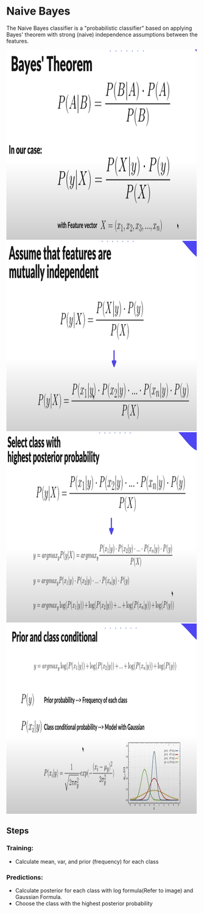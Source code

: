 # Naive Bayes

The Naive Bayes classifier is a "probabilistic classifier" based on applying Bayes' theorem with strong (naive) independence assumptions between the features.

<img src="Naive Bayes/assets/Bayes'_Theorem.png" width ="500" height="500"> 

<img src="Naive Bayes/assets/Independent.png" width ="500" height="500"> 

<img src="Naive Bayes/assets/Posterior_Probability.png" width ="500" height="500"> 

<img src="Naive Bayes/assets/Conditional.png" width ="500" height="500"> 

## Steps

### Training: 
<ul>
    <li> Calculate mean, var, and prior (frequency) for each class</li>
</ul>

### Predictions:
<ul>
    <li> Calculate posterior for each class with log formula(Refer to image) and Gaussian Formula.</li>
    <li> Choose the class with the highest posterior probability</li>
</ul>



